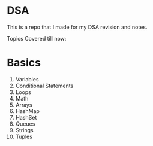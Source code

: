 # DSA
This is a repo that I made for my DSA revision and notes. 

Topics Covered till now:

# Basics
1. Variables
2. Conditional Statements
3. Loops
4. Math
5. Arrays
6. HashMap
7. HashSet
8. Queues
9. Strings
10. Tuples


